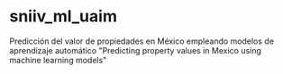 # sniiv_ml_uaim
Predicción del valor de propiedades en México empleando modelos de aprendizaje automático "Predicting property values in Mexico using machine learning models"
